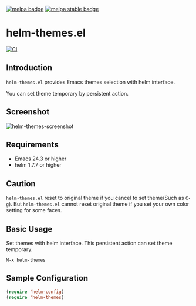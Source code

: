 [![melpa badge][melpa-badge]][melpa-link]
[![melpa stable badge][melpa-stable-badge]][melpa-stable-link]

# helm-themes.el

[![CI](https://github.com/emacsorphanage/helm-themes/actions/workflows/test.yml/badge.svg)](https://github.com/emacsorphanage/helm-themes/actions/workflows/test.yml)

## Introduction

`helm-themes.el` provides Emacs themes selection with helm interface.

You can set theme temporary by persistent action.

## Screenshot

![helm-themes-screenshot](image/helm-themes-screenshot.png)

## Requirements

* Emacs 24.3 or higher
* helm 1.7.7 or higher

## Caution

`helm-themes.el` reset to original theme if you cancel to set theme(Such as `C-g`).
But `helm-themes.el` cannot reset original theme if you set your own color
setting for some faces.

## Basic Usage

Set themes with helm interface. This persistent action can set theme temporary.

```
M-x helm-themes
```

## Sample Configuration

```lisp
(require 'helm-config)
(require 'helm-themes)
```

[melpa-link]: https://melpa.org/#/helm-themes
[melpa-stable-link]: https://stable.melpa.org/#/helm-themes
[melpa-badge]: https://melpa.org/packages/helm-themes-badge.svg
[melpa-stable-badge]: https://stable.melpa.org/packages/helm-themes-badge.svg
